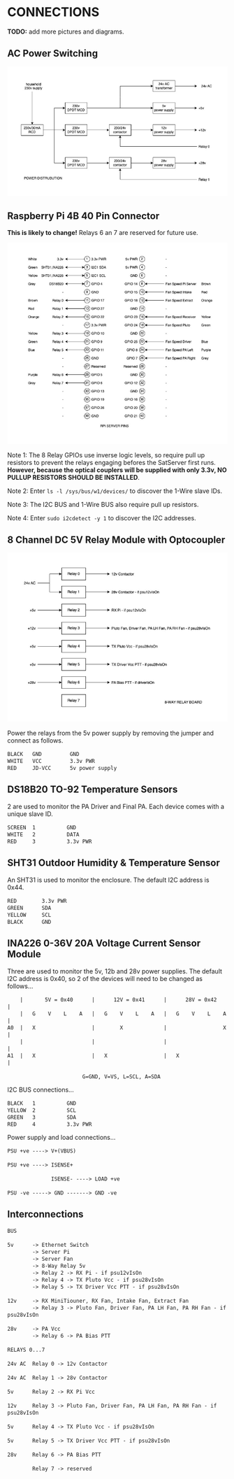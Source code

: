 # CONNECTIONS

**TODO:** add more pictures and diagrams.

## AC Power Switching

![Power Distriibution](Images/PowerDistriibution.jpg)

## Raspberry Pi 4B 40 Pin Connector

**This is likely to change!** Relays 6 an 7 are reserved for future use.

![RPi Sever Pins](Images/RPiSeverPins.jpg)

Note 1: The 8 Relay GPIOs use inverse logic levels, so require pull up resistors to prevent the relays engaging befores the SatServer first runs. **However, because the optical couplers will be supplied with only 3.3v, NO PULLUP RESISTORS SHOULD BE INSTALLED**.

Note 2: Enter `ls -l /sys/bus/w1/devices/` to discover the 1-Wire slave IDs.

Note 3: The I2C BUS and 1-Wire BUS also require pull up resistors.

Note 4: Enter `sudo i2cdetect -y 1` to discover the I2C addresses.

## 8 Channel DC 5V Relay Module with Optocoupler

![8-Way Relay Board](Images/8-WayRelayBoard.jpg)

Power the relays from the 5v power supply by removing the jumper and connect as follows.

```
BLACK   GND         GND
WHITE   VCC         3.3v PWR
RED     JD-VCC      5v power supply
```

##  DS18B20 TO-92 Temperature Sensors

2 are used to monitor the PA Driver and Final PA.  Each device comes with a unique slave ID.

```
SCREEN  1          GND
WHITE   2          DATA
RED     3          3.3v PWR
```

## SHT31 Outdoor Humidity & Temperature Sensor

An SHT31 is used to monitor the enclosure.  The default I2C address is 0x44.

```
RED        3.3v PWR
GREEN      SDA
YELLOW     SCL
BLACK      GND
```

## INA226 0-36V 20A Voltage Current Sensor Module

Three are used to monitor the 5v, 12b and 28v power supplies. The default I2C address is 0x40, so 2 of the devices will need to be changed as follows...

```
    |       5V = 0x40      |      12V = 0x41      |      28V = 0x42      |
    |   G    V    L    A   |   G    V    L    A   |   G    V    L    A   |
A0  |   X                  |        X             |                  X   |
    |                      |                      |                      |
A1  |   X                  |   X                  |   X                  |

                        G=GND, V=VS, L=SCL, A=SDA
```

I2C BUS connections...

```
BLACK   1          GND
YELLOW  2          SCL
GREEN   3          SDA
RED     4          3.3v PWR
```

Power supply and load connections...

```
PSU +ve ----> V+(VBUS)

PSU +ve ----> ISENSE+

              ISENSE- ----> LOAD +ve

PSU -ve -----> GND -------> GND -ve
```

## Interconnections

```
BUS

5v	    -> Ethernet Switch
        -> Server Pi
        -> Server Fan
        -> 8-Way Relay 5v
        -> Relay 2 -> RX Pi - if psu12vIsOn
        -> Relay 4 -> TX Pluto Vcc - if psu28vIsOn
        -> Relay 5 -> TX Driver Vcc PTT - if psu28vIsOn

12v	    -> RX MiniTiouner, RX Fan, Intake Fan, Extract Fan
        -> Relay 3 -> Pluto Fan, Driver Fan, PA LH Fan, PA RH Fan - if psu28vIsOn

28v	    -> PA Vcc
        -> Relay 6 -> PA Bias PTT

RELAYS 0...7

24v AC	Relay 0 -> 12v Contactor

24v AC	Relay 1 -> 28v Contactor

5v	    Relay 2 -> RX Pi Vcc

12v	    Relay 3 -> Pluto Fan, Driver Fan, PA LH Fan, PA RH Fan - if psu28vIsOn

5v	    Relay 4 -> TX Pluto Vcc - if psu28vIsOn

5v	    Relay 5 -> TX Driver Vcc PTT - if psu28vIsOn

28v	    Relay 6 -> PA Bias PTT

        Relay 7 -> reserved
```
